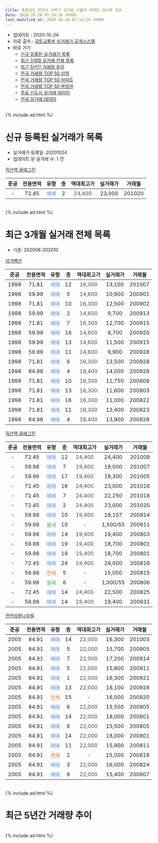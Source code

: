 ```yaml
---
title: 충청남도 천안시 서북구 성거읍 신월리 아파트 실거래 정보
date: 2020-10-24 07:14:20 +0900
last_modified_at: 2020-10-24 07:14:20 +0900
---
```


* 업데이트 : 2020-10-24
* 자료 출처 : [국토교통부 실거래가 공개시스템](http://rt.molit.go.kr)
* 바로 가기
    * [신규 등록된 실거래가 목록](#신규-등록된-실거래가-목록)
    * [최근 3개월 실거래 전체 목록](#최근-3개월-실거래-전체-목록)
    * [최근 5년간 거래량 추이](#최근-5년간-거래량-추이)
    * [전국 거래량 TOP 50 지역](https://inasie.github.io/apt-trade-info/최근-3개월-전국에서-가장-거래가-많이-발생한-지역)
    * [전국 거래량 TOP 50 아파트](https://inasie.github.io/apt-trade-info/최근-3개월-전국에서-가장-거래가-많이-발생한-아파트)
    * [전국 거래량 TOP 50 분양권](https://inasie.github.io/apt-trade-info/최근-3개월-전국에서-가장-거래가-많이-발생한-분양권)
    * [주요 신도시 실거래 데이터](https://inasie.github.io/apt-trade-info/주요-신도시)
    * [전국 실거래 데이터](https://inasie.github.io/apt-trade-info/전국)
<br>
{% include ad.html %}
<br>

# 신규 등록된 실거래가 목록
* 실거래가 등록일: 20201024
* 업데이트 된 실거래 수: 1 건


[직산역 꿈에그린](https://search.naver.com/search.naver?query=%EC%B6%A9%EC%B2%AD%EB%82%A8%EB%8F%84+%EC%B2%9C%EC%95%88%EC%8B%9C+%EC%84%9C%EB%B6%81%EA%B5%AC+%EC%84%B1%EA%B1%B0%EC%9D%8D+%EC%8B%A0%EC%9B%94%EB%A6%AC+%EC%A7%81%EC%82%B0%EC%97%AD+%EA%BF%88%EC%97%90%EA%B7%B8%EB%A6%B0)

|준공|전용면적|유형|층|역대최고가|실거래가|거래월|
|:---:|:---:|:---:|:---:|:---:|:---:|:---:|
|-|72.45|<span style="color:#4285f3">매매</span>|2|<span style="color:#444444">24,400</span>|23,000|201020|


<br>
{% include ad.html %}
<br>

# 최근 3개월 실거래 전체 목록
* 기준: 202008-202010


[성거벽산](https://search.naver.com/search.naver?query=%EC%B6%A9%EC%B2%AD%EB%82%A8%EB%8F%84+%EC%B2%9C%EC%95%88%EC%8B%9C+%EC%84%9C%EB%B6%81%EA%B5%AC+%EC%84%B1%EA%B1%B0%EC%9D%8D+%EC%8B%A0%EC%9B%94%EB%A6%AC+%EC%84%B1%EA%B1%B0%EB%B2%BD%EC%82%B0)

|준공|전용면적|유형|층|역대최고가|실거래가|거래월|
|:---:|:---:|:---:|:---:|:---:|:---:|:---:|
|1998|71.81|<span style="color:#4285f3">매매</span>|12|<span style="color:#444444">16,300</span>|13,100|201007|
|1998|59.99|<span style="color:#4285f3">매매</span>|5|<span style="color:#444444">14,600</span>|10,900|200901|
|1998|71.81|<span style="color:#4285f3">매매</span>|10|<span style="color:#444444">16,300</span>|12,500|200902|
|1998|59.99|<span style="color:#4285f3">매매</span>|2|<span style="color:#444444">14,600</span>|9,700|200913|
|1998|71.81|<span style="color:#4285f3">매매</span>|7|<span style="color:#444444">16,300</span>|12,700|200915|
|1998|59.99|<span style="color:#4285f3">매매</span>|16|<span style="color:#444444">14,600</span>|8,700|200920|
|1998|59.99|<span style="color:#4285f3">매매</span>|13|<span style="color:#444444">14,600</span>|11,500|200915|
|1998|59.99|<span style="color:#4285f3">매매</span>|11|<span style="color:#444444">14,600</span>|9,900|200928|
|1998|71.81|<span style="color:#4285f3">매매</span>|6|<span style="color:#444444">16,300</span>|13,500|200928|
|1998|84.98|<span style="color:#4285f3">매매</span>|4|<span style="color:#444444">18,400</span>|14,000|200928|
|1998|71.81|<span style="color:#4285f3">매매</span>|10|<span style="color:#444444">16,300</span>|11,750|200808|
|1998|71.81|<span style="color:#4285f3">매매</span>|13|<span style="color:#444444">16,300</span>|11,600|200803|
|1998|71.81|<span style="color:#4285f3">매매</span>|16|<span style="color:#444444">16,300</span>|11,000|200822|
|1998|71.81|<span style="color:#4285f3">매매</span>|11|<span style="color:#444444">16,300</span>|12,400|200823|
|1998|84.98|<span style="color:#4285f3">매매</span>|4|<span style="color:#444444">18,400</span>|13,900|200828|

[직산역 꿈에그린](https://search.naver.com/search.naver?query=%EC%B6%A9%EC%B2%AD%EB%82%A8%EB%8F%84+%EC%B2%9C%EC%95%88%EC%8B%9C+%EC%84%9C%EB%B6%81%EA%B5%AC+%EC%84%B1%EA%B1%B0%EC%9D%8D+%EC%8B%A0%EC%9B%94%EB%A6%AC+%EC%A7%81%EC%82%B0%EC%97%AD+%EA%BF%88%EC%97%90%EA%B7%B8%EB%A6%B0)

|준공|전용면적|유형|층|역대최고가|실거래가|거래월|
|:---:|:---:|:---:|:---:|:---:|:---:|:---:|
|-|72.45|<span style="color:#4285f3">매매</span>|12|<span style="color:#444444">24,400</span>|24,400|201009|
|-|59.98|<span style="color:#4285f3">매매</span>|7|<span style="color:#444444">19,400</span>|19,000|201007|
|-|59.98|<span style="color:#4285f3">매매</span>|17|<span style="color:#444444">19,400</span>|19,300|201005|
|-|72.45|<span style="color:#4285f3">매매</span>|16|<span style="color:#444444">24,400</span>|23,000|201016|
|-|72.45|<span style="color:#4285f3">매매</span>|7|<span style="color:#444444">24,400</span>|22,250|201018|
|-|72.45|<span style="color:#4285f3">매매</span>|2|<span style="color:#444444">24,400</span>|23,000|201020|
|-|59.98|<span style="color:#4285f3">매매</span>|10|<span style="color:#444444">19,400</span>|19,107|200914|
|-|59.98|<span style="color:#34a853">월세</span>|10|<span style="color:#444444">-</span>|1,500/55|200911|
|-|59.98|<span style="color:#4285f3">매매</span>|14|<span style="color:#444444">19,400</span>|19,400|200803|
|-|59.98|<span style="color:#4285f3">매매</span>|19|<span style="color:#444444">19,400</span>|18,700|200801|
|-|59.98|<span style="color:#4285f3">매매</span>|19|<span style="color:#444444">19,400</span>|18,700|200801|
|-|72.45|<span style="color:#4285f3">매매</span>|24|<span style="color:#444444">24,400</span>|24,000|200816|
|-|59.98|<span style="color:#ff5a00">전세</span>|5|<span style="color:#444444">-</span>|15,000|200815|
|-|59.98|<span style="color:#34a853">월세</span>|6|<span style="color:#444444">-</span>|1,000/55|200806|
|-|72.45|<span style="color:#4285f3">매매</span>|14|<span style="color:#444444">24,400</span>|22,500|200825|
|-|59.98|<span style="color:#4285f3">매매</span>|14|<span style="color:#444444">19,400</span>|19,400|200831|

[천안삼환나우빌](https://search.naver.com/search.naver?query=%EC%B6%A9%EC%B2%AD%EB%82%A8%EB%8F%84+%EC%B2%9C%EC%95%88%EC%8B%9C+%EC%84%9C%EB%B6%81%EA%B5%AC+%EC%84%B1%EA%B1%B0%EC%9D%8D+%EC%8B%A0%EC%9B%94%EB%A6%AC+%EC%B2%9C%EC%95%88%EC%82%BC%ED%99%98%EB%82%98%EC%9A%B0%EB%B9%8C)

|준공|전용면적|유형|층|역대최고가|실거래가|거래월|
|:---:|:---:|:---:|:---:|:---:|:---:|:---:|
|2005|84.91|<span style="color:#4285f3">매매</span>|14|<span style="color:#444444">22,000</span>|16,300|201003|
|2005|84.91|<span style="color:#4285f3">매매</span>|5|<span style="color:#444444">22,000</span>|15,700|200905|
|2005|84.91|<span style="color:#4285f3">매매</span>|7|<span style="color:#444444">22,000</span>|17,200|200914|
|2005|84.91|<span style="color:#4285f3">매매</span>|5|<span style="color:#444444">22,000</span>|15,800|200911|
|2005|84.91|<span style="color:#4285f3">매매</span>|1|<span style="color:#444444">22,000</span>|16,300|200921|
|2005|84.91|<span style="color:#4285f3">매매</span>|13|<span style="color:#444444">22,000</span>|18,100|200928|
|2005|84.91|<span style="color:#ff5a00">전세</span>|15|<span style="color:#444444">-</span>|16,000|200920|
|2005|84.91|<span style="color:#4285f3">매매</span>|6|<span style="color:#444444">22,000</span>|15,500|200805|
|2005|84.91|<span style="color:#4285f3">매매</span>|14|<span style="color:#444444">22,000</span>|18,000|200801|
|2005|84.91|<span style="color:#4285f3">매매</span>|6|<span style="color:#444444">22,000</span>|15,500|200805|
|2005|84.91|<span style="color:#4285f3">매매</span>|14|<span style="color:#444444">22,000</span>|18,000|200801|
|2005|84.91|<span style="color:#4285f3">매매</span>|11|<span style="color:#444444">22,000</span>|15,900|200811|
|2005|84.91|<span style="color:#ff5a00">전세</span>|2|<span style="color:#444444">-</span>|15,000|200818|
|2005|84.91|<span style="color:#4285f3">매매</span>|3|<span style="color:#444444">22,000</span>|16,000|200824|
|2005|84.91|<span style="color:#4285f3">매매</span>|9|<span style="color:#444444">22,000</span>|15,400|200807|


<br>
{% include ad.html %}
<br>

# 최근 5년간 거래량 추이


<div style="width:100%;">
    <canvas id="deal_progress" height="200"></canvas>
</div>

<script>
new Chart(document.getElementById("deal_progress"), {
    type: 'line',
    data: {
        labels: ['201510','201511','201512','201601','201602','201603','201604','201605','201606','201607','201608','201609','201610','201611','201612','201701','201702','201703','201704','201705','201706','201707','201708','201709','201710','201711','201712','201801','201802','201803','201804','201805','201806','201807','201808','201809','201810','201811','201812','201901','201902','201903','201904','201905','201906','201907','201908','201909','201910','201911','201912','202001','202002','202003','202004','202005','202006','202007','202008','202009','202010'],
        datasets: [{
            label: '매매',
            pointRadius: 1,
            data: [7, 3, 5, 4, 3, 3, 4, 6, 4, 7, 5, 4, 12, 4, 5, 2, 6, 5, 7, 3, 11, 9, 8, 4, 3, 9, 8, 12, 12, 6, 8, 5, 3, 10, 4, 7, 7, 2, 12, 16, 17, 23, 18, 7, 11, 11, 6, 5, 6, 15, 18, 9, 14, 10, 12, 10, 13, 19, 18, 15, 8],
            borderColor: "rgba(255, 201, 14, 1)",
            backgroundColor: "rgba(255, 201, 14, 0.5)",
            fill: false,
            lineTension: 0
        },{
            label: '전월세',
            pointRadius: 1,
            data: [3, 3, 4, 4, 8, 6, 6, 5, 5, 2, 5, 0, 5, 4, 5, 3, 5, 7, 5, 2, 10, 10, 3, 1, 7, 0, 6, 6, 8, 6, 3, 1, 3, 5, 3, 5, 1, 2, 1, 10, 22, 21, 9, 8, 4, 7, 3, 5, 10, 3, 8, 8, 8, 2, 7, 3, 4, 14, 3, 2, 0],
            borderColor: "rgba(0, 141, 185, 1)",
            backgroundColor: "rgba(0, 141, 185, 0.5)",
            fill: false,
            lineTension: 0
        }
        ]
    },
    options: {
        responsive: true,
        title: {
            display: false
        },
        tooltips: {
            mode: 'index',
            intersect: false
        },
        hover: {
            mode: 'nearest',
            intersect: true
        },
        scales: {
            xAxes: [{
                display: true,
                scaleLabel: {
                    display: true,
                    labelString: '년/월'
                }
            }],
            yAxes: [{
                display: true,
                ticks: {
                    suggestedMin: 0,
                },
                scaleLabel: {
                    display: true,
                    labelString: '실거래 수'
                }
            }]
        }
    }
});

</script>


<br>
{% include ad.html %}
<br>

